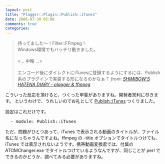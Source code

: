 ```yaml
---
layout: post
title: "Plagger::Plugin::Publish::iTunes"
date: 2006-07-30 05:08
comments: true
categories: 
---
```

<blockquote>
<p>
  待ってました〜！Filter::FFmpeg！<br />
  Windows環境でもバッチリ動きました。<br />
  <br />
  &lt;... 中略 ...&gt;<br />
  <br />
  エンコード後にダイレクトにiTunesに登録するようにするには、Publish系のプラグインで実装する形になるのかなぁ？
  <cite>from: <a class="ext-link" href="http://d.hatena.ne.jp/shimibow/20060728"><span class="icon"></span>SHIMIBOW’S HATENA DIARY - plagger &amp; ffmpeg</a></cite>
</p>
</blockquote>
<p>
こういった反応を頂けると、つくった甲斐がありますね。開発者冥利に尽きます。
というわけで、うれしいのでお礼として <a class="ext-link" href="http://trac.mizzy.org/public/browser/plagger/trunk/lib/Plagger/Plugin/Publish/iTunes.pm"><span class="icon"></span>Publish::iTunes</a> つくりました。
</p>
<p>
設定はこれだけです。
</p>
<pre class="wiki">
  - module: Publish::iTunes
</pre>
<p>
ただ、問題がひとつあって、iTunes で表示される動画のタイトルが、ファイル名になっちゃうんですよね。ffmpeg の -title オプションでタイトルつけても、iTunes では表示されないようです。携帯動画変換君では、付属の ATOMChanger.exe でタイトルつけているようなんですが、同じことが perl でできるのかどうか、調べてみる必要がありますね。
</p>